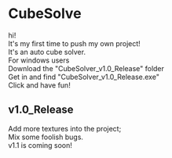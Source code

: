 # CubeSolve
hi!  
It's my first time to push my own project!  
It's an auto cube solver.  
For windows users  
Download the "CubeSolver_v1.0_Release" folder  
Get in and find "CubeSolver_v1.0_Release.exe"  
Click and have fun!  

v1.0_Release
---------------------------------------------------  
Add more textures into the project;  
Mix some foolish bugs.  
v1.1 is coming soon!  